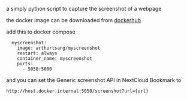 a simply python script to capture the screenshot of a webpage

the docker image can be downloaded from [dockerhub](https://hub.docker.com/r/arthurtsang/myscreenshot/)

add this to docker compose
```
  myscreenshot:
    image: arthurtsang/myscreenshot
    restart: always
    container_name: myscreenshot
    ports:
      - 5050:5000
```

and you can set the Generic screenshot API in NextCloud Bookmark to
```
http://host.docker.internal:5050/screenshot?url={url}
```